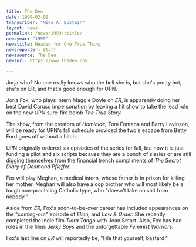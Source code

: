 ```yaml
---
title: The Den
date: 1999-02-09
transcriber: "Mika A. Epstein"
layout: news
permalink: /news/1999/:title/
newsyear: "1999"
newstitle: Headed for One True Thing
newsreporter: Staff
newssource: The Den
newsurl: https://www.theden.com

---
```

Jorja who? No one really knows who the hell she is, but she's pretty hot, she's on ER, and that's good enough for UPN.

Jorja Fox, who plays intern Maggie Doyle on *ER*, is apparently doing her best David Caruso impersonation by leaving a hit show to take the lead role on the new UPN sure-fire bomb *The True Story.*

The show, from the creators of *Homicide,* Tom Fontana and Barry Levinson, will be ready for UPN's fall schedule provided the two's escape from Betty Ford goes off without a hitch.

UPN originally ordered six episodes of the series for fall, but now it is just funding a pilot and six scripts because they are a bunch of sissies or are still digging themselves from the financial trench compliments of *The Secret Diary of Desmond Pfieffer.*

Fox will play Meghan, a medical intern, whose father is in prison for killing her mother. Meghan will also have a cop brother who will most likely be a tough non-practicing Catholic type, who "doesn't take no shit from nobody."

Aside from *ER,* Fox's soon-to-be-over career has included appearances on the "coming-out" episode of *Ellen,* and *Law & Order.* She recently completed the indie film *Tiara Tango* with Jean Smart. Also, Fox has had roles in the films *Jerky Boys* and the unforgettable *Feminist Warriors.*

Fox's last line on *ER* will reportedly be, "File that yourself, bastard."
